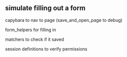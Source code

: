 simulate filling out a form
-------
capybara to nav to page (save_and_open_page to debug)

form_helpers for filling in 

matchers to check if it saved

session definitions to verify permissions